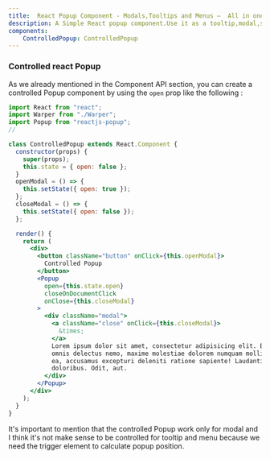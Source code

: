 ```yaml
---
title:  React Popup Component - Modals,Tooltips and Menus —  All in one
description: A Simple React popup component.Use it as a tooltip,modal,sub-menu and match more, In this Tuto, we introduce how you can create a controlled popup, so you can control you popup state completely ...
components:
    ControlledPopup: ControlledPopup
---
```


### Controlled react Popup

As we already mentioned in the Component API section, you can create a controlled Popup component by using the `open` prop like the following :

<ControlledPopup />

```jsx
import React from "react";
import Warper from "./Warper";
import Popup from "reactjs-popup";
//

class ControlledPopup extends React.Component {
  constructor(props) {
    super(props);
    this.state = { open: false };
  }
  openModal = () => {
    this.setState({ open: true });
  };
  closeModal = () => {
    this.setState({ open: false });
  };

  render() {
    return (
      <div>
        <button className="button" onClick={this.openModal}>
          Controlled Popup
        </button>
        <Popup
          open={this.state.open}
          closeOnDocumentClick
          onClose={this.closeModal}
        >
          <div className="modal">
            <a className="close" onClick={this.closeModal}>
              &times;
            </a>
            Lorem ipsum dolor sit amet, consectetur adipisicing elit. Beatae magni
            omnis delectus nemo, maxime molestiae dolorem numquam mollitia, voluptate
            ea, accusamus excepturi deleniti ratione sapiente! Laudantium, aperiam
            doloribus. Odit, aut.
          </div>
        </Popup>
      </div>
    );
  }
}
```

It's important to mention that the controlled Popup work only for modal and I think it's not make sense to be controlled for tooltip and menu because we need the trigger element to calculate popup position.

